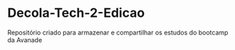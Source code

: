# Decola-Tech-2-Edicao
 Repositório criado para armazenar e compartilhar os estudos do bootcamp da Avanade
